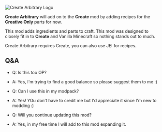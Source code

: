 ![Create Arbitrary Logo](https://cdn.modrinth.com/data/cached_images/80801d2352c2d2427e7320c07f773f46644103f3.gif)

**Create Arbitrary** will add on to the **Create** mod by adding recipes for the **Creative Only** parts for now.

This mod adds ingredients and parts to craft. This mod was designed to closely fit in to **Create** and Vanilla Minecraft so nothing stands out to much.

Create Arbitrary requires Create, you can also use JEI for recipes.

## Q&A
- Q: Is this too OP?
- A: Yes, I'm trying to find a good balance so please suggest them to me :)

- Q: Can I use this in my modpack?
- A: Yes! YOu don't have to credit me but I'd appreciate it since I'm new to modding :)

- Q: Will you continue updating this mod?
- A: Yes, in my free time I will add to this mod expanding it.
